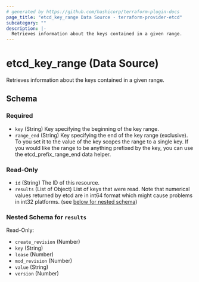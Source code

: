 ```yaml
---
# generated by https://github.com/hashicorp/terraform-plugin-docs
page_title: "etcd_key_range Data Source - terraform-provider-etcd"
subcategory: ""
description: |-
  Retrieves information about the keys contained in a given range.
---
```


# etcd_key_range (Data Source)

Retrieves information about the keys contained in a given range.



<!-- schema generated by tfplugindocs -->
## Schema

### Required

- `key` (String) Key specifying the beginning of the key range.
- `range_end` (String) Key specifying the end of the key range (exclusive). To you set it to the value of the key scopes the range to a single key. If you would like the range to be anything prefixed by the key, you can use the etcd_prefix_range_end data helper.

### Read-Only

- `id` (String) The ID of this resource.
- `results` (List of Object) List of keys that were read. Note that numerical values returned by etcd are in int64 format which might cause problems in int32 platforms. (see [below for nested schema](#nestedatt--results))

<a id="nestedatt--results"></a>
### Nested Schema for `results`

Read-Only:

- `create_revision` (Number)
- `key` (String)
- `lease` (Number)
- `mod_revision` (Number)
- `value` (String)
- `version` (Number)
